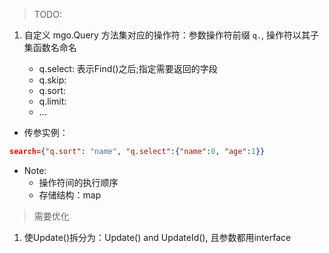 > TODO:

1. 自定义 mgo.Query 方法集对应的操作符：参数操作符前缀 `q.`, 操作符以其子集函数名命名

    - q.select: 表示Find()之后;指定需要返回的字段
    - q.skip:
    - q.sort:
    - q.limit:
    - ...

- 传参实例：

```json
search={"q.sort": "name", "q.select":{"name":0, "age":1}}
```

- Note:
    - 操作符间的执行顺序
    - 存储结构：map

> 需要优化

1. 使Update()拆分为：Update() and UpdateId(), 且参数都用interface
